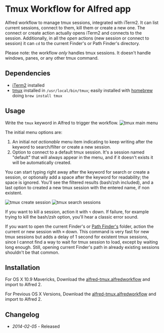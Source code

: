 # Tmux Workflow for Alfred app

Alfred workflow to manage tmux sessions, integrated with iTerm2. It can list current sessions, connect to them, kill them or create a new one. The connect or create action actually opens iTerm2 and connects to the session. Additionally, in all the _open_ actions (new session or connect to session) it can ```cd``` to the current Finder's or Path Finder's directory.

Please note: the workflow _only_ handles tmux sessions. It doesn't handle windows, panes, or any other tmux command.

## Dependencies

* [iTerm2](http://www.iterm2.com/) installed
* [tmux](http://tmux.sourceforge.net/) installed in ```/usr/local/bin/tmux```; easily installed with [homebrew](http://brew.sh/) doing ```brew install tmux```

## Usage

Write the ```tmux``` keyword in Alfred to trigger the workflow.
![tmux main menu](https://raw.github.com/ramiroaraujo/alfred-tmux-workflow/master/screenshots/tmux-main-menu.png)

The initial menu options are:

1. An initial _not actionable_ menu item indicating to keep writing after the keyword to search/filter or create a new session.
2. Option to connect to a default tmux session. It's a session named "default" that will always appear in the menu, and if it doesn't exists it will be automatically created.

You can start typing right away after the keyword for search or create a session, or optionally add a space after the keyword for readability; the space is ignored. You'll see the filtered results (bash/zsh included), and a last option to created a new tmux session with the entered name, if non existent.

![tmux create session](https://raw.github.com/ramiroaraujo/alfred-tmux-workflow/master/screenshots/tmux-create-session.png)
![tmux search sessions](https://raw.github.com/ramiroaraujo/alfred-tmux-workflow/master/screenshots/tmux-search-sessions.png)

If you want to kill a session, action it with ```⌥``` down. If failure, for example trying to kill the bash/zsh option, you'll hear a classic error sound.

If you want to open the current Finder's or [Path Finder's](http://cocoatech.com/pathfinder/) folder, action the current or new session with ```⌘``` down. This command is very fast for new tmux sessions but adds a delay of 1 second for existent tmux sessions, since I cannot find a way to wait for tmux session to load, except by waiting long enough. Still, opening current Finder's path in already existing sessions shouldn't be that common.

## Installation
For OS X 10.9 Mavericks, Download the [alfred-tmux.alfredworkflow](https://github.com/ramiroaraujo/alfred-tmux-workflow/raw/master/alfred-tmux.alfredworkflow) and import to Alfred 2.

For Previous OS X Versions, Download the [alfred-tmux.alfredworkflow](https://github.com/ramiroaraujo/alfred-tmux-workflow/raw/pre-mavericks/alfred-tmux.alfredworkflow) and import to Alfred 2.

## Changelog
* _2014-02-05_ - Released
